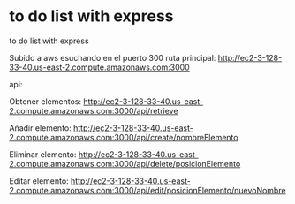# to do list with express
to do list with express

Subido a aws esuchando en el puerto 300
ruta principal:
  http://ec2-3-128-33-40.us-east-2.compute.amazonaws.com:3000
  
api:

  Obtener elementos:
  http://ec2-3-128-33-40.us-east-2.compute.amazonaws.com:3000/api/retrieve
  
  Añadir elemento:
  http://ec2-3-128-33-40.us-east-2.compute.amazonaws.com:3000/api/create/nombreElemento
  
  Eliminar elemento:
  http://ec2-3-128-33-40.us-east-2.compute.amazonaws.com:3000/api/delete/posicionElemento
  
  Editar elemento:
  http://ec2-3-128-33-40.us-east-2.compute.amazonaws.com:3000/api/edit/posicionElemento/nuevoNombre
